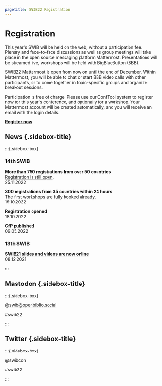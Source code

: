 ```yaml
---
pagetitle: SWIB22 Registration
---
```


<div id="main">

# Registration

This year's SWIB will be held on the web, without a participation fee.  Plenary
and face-to-face discussions as well as group meetings will take place in the
open source messaging platform Mattermost. Presentations will be streamed live,
workshops will be held with BigBlueButton (BBB).

SWIB22 Mattermost is open from now on until the end of December. Within
Mattermost, you will be able to chat or start BBB video calls with other
participants, or to come together in topic-specific groups and organize
breakout sessions.

Participation is free of charge. Please use our ConfTool system to register now
for this year's conference, and optionally for a workshop. Your Mattermost
account will be created automatically, and you will receive an email with the
login details.

[**Register now**](https://www.conftool.org/swib22/register.php)

</div>

<div id="sidebar">

## News {.sidebox-title}

:::{.sidebox-box}

### 14th SWIB

**More than 750 registrations from over 50 countries**\
[Registration is still open](https://swib.org/swib22/registration.html).\
25.11.2022

**300 registrations from 35 countries within 24 hours**\
The first workshops are fully booked already.\
19.10.2022

**Registration opened**\
18.10.2022

**CfP published**\
09.05.2022

### 13th SWIB

**[SWIB21 slides and videos are now online](../swib21/programme.html)**\
08.12.2021



:::


## Mastodon {.sidebox-title}

:::{.sidebox-box}

[\@swib@openbiblio.social](https://openbiblio.social/@swib)

#swib22

:::

## Twitter {.sidebox-title}

:::{.sidebox-box}

@swibcon

#swib22

:::

</div>



